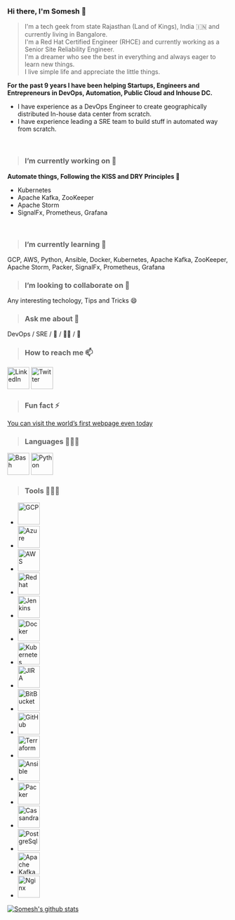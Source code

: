 ### Hi there, I'm Somesh 👋

> I'm a tech geek from state Rajasthan (Land of Kings), India :india: and currently living in Bangalore.<br/>
> I'm a Red Hat Certified Engineer (RHCE) and currently working as a Senior Site Reliability Engineer.<br/>
> I'm a dreamer who see the best in everything and always eager to learn new things.<br/>
> I live simple life and appreciate the little things.<br/>

**For the past 9 years I have been helping Startups, Engineers and Entrepreneurs in DevOps, Automation, Public Cloud and Inhouse DC.<br/>**
* I have experience as a DevOps Engineer to create geographically distributed In-house data center from scratch.<br/>
* I have experience leading a SRE team to build stuff in automated way from scratch.<br/>
<br/>

> ### I’m currently working on 🔭 
**Automate things, Following the KISS and DRY Principles :metal:**
* Kubernetes
* Apache Kafka, ZooKeeper
* Apache Storm
* SignalFx, Prometheus, Grafana
<br/>

> ### I’m currently learning 🌱 
GCP, AWS, Python, Ansible, Docker, Kubernetes, Apache Kafka, ZooKeeper, Apache Storm, Packer, SignalFx, Prometheus, Grafana
<br/>

> ### I’m looking to collaborate on 👯 
Any interesting techology, Tips and Tricks :smile:
<br/>

> ### Ask me about 💬 
DevOps / SRE / :running_shirt_with_sash: / :running_man: / :badminton:
<br/>

> ### How to reach me 📫 
[<img title="LinkedIn" width="50px" src="https://cdn.jsdelivr.net/npm/simple-icons@3.1.0/icons/linkedin.svg" />](https://www.linkedin.com/in/someshprajapati/)
[<img title="Twitter" width="50px" src="https://cdn.jsdelivr.net/npm/simple-icons@3.1.0/icons/twitter.svg" />](https://twitter.com/PrajapatSomesh)
<br/>

> ### Fun fact ⚡ 
[You can visit the world’s first webpage even today](http://info.cern.ch/hypertext/WWW/TheProject.html)
<br/>

> ### Languages 👨🏻‍💻 

<img title="Bash" width="50px" src="https://cdn.jsdelivr.net/npm/simple-icons@3.1.0/icons/gnubash.svg" />
<img title="Python" width="50px" src="https://cdn.jsdelivr.net/npm/simple-icons@3.1.0/icons/python.svg" />
<br/>

> ### Tools 👨🏻‍💻 
- <img title="GCP" width="50px" src="https://cdn.jsdelivr.net/npm/simple-icons@5.10.0/icons/googlecloud.svg" />
- <img title="Azure" width="50px" src="https://cdn.jsdelivr.net/npm/simple-icons@5.10.0/icons/microsoftazure.svg" />
- <img title="AWS" width="50px" src="https://cdn.jsdelivr.net/npm/simple-icons@5.10.0/icons/amazonaws.svg" />
- <img title="Redhat" width="50px" src="https://cdn.jsdelivr.net/npm/simple-icons@5.10.0/icons/redhat.svg" />
- <img title="Jenkins" width="50px" src="https://cdn.jsdelivr.net/npm/simple-icons@5.10.0/icons/jenkins.svg" />
- <img title="Docker" width="50px" src="https://cdn.jsdelivr.net/npm/simple-icons@5.10.0/icons/docker.svg" />
- <img title="Kubernetes" width="50px" src="https://cdn.jsdelivr.net/npm/simple-icons@5.10.0/icons/kubernetes.svg" />
- <img title="JIRA" width="50px" src="https://cdn.jsdelivr.net/npm/simple-icons@5.10.0/icons/jira.svg" />
- <img title="BitBucket" width="50px" src="https://cdn.jsdelivr.net/npm/simple-icons@5.10.0/icons/bitbucket.svg" />
- <img title="GitHub" width="50px" src="https://cdn.jsdelivr.net/npm/simple-icons@5.10.0/icons/github.svg" />
- <img title="Terraform" width="50px" src="https://cdn.jsdelivr.net/npm/simple-icons@5.10.0/icons/terraform.svg" />
- <img title="Ansible" width="50px" src="https://cdn.jsdelivr.net/npm/simple-icons@5.10.0/icons/ansible.svg" />
- <img title="Packer" width="50px" src="https://cdn.jsdelivr.net/npm/simple-icons@5.10.0/icons/packer.svg" />
- <img title="Cassandra" width="50px" src="https://cdn.jsdelivr.net/npm/simple-icons@5.10.0/icons/apachecassandra.svg" />
- <img title="PostgreSql" width="50px" src="https://cdn.jsdelivr.net/npm/simple-icons@5.10.0/icons/postgresql.svg" />
- <img title="Apache Kafka" width="50px" src="https://cdn.jsdelivr.net/npm/simple-icons@5.10.0/icons/apachekafka.svg" />
- <img title="Nginx" width="50px" src="https://cdn.jsdelivr.net/npm/simple-icons@5.10.0/icons/nginx.svg" />


[![Somesh's github stats](https://github-readme-stats.vercel.app/api?username=someshprajapati&show_icons=true&hide_rank=true)](https://github.com/anuraghazra/github-readme-stats)

<!--
**someshprajapati/someshprajapati** is a ✨ _special_ ✨ repository because its `README.md` (this file) appears on your GitHub profile.

Here are some ideas to get you started:

- 🔭 I’m currently working on ...
- 🌱 I’m currently learning ...
- 👯 I’m looking to collaborate on ...
- 🤔 I’m looking for help with ...
- 💬 Ask me about ...
- 📫 How to reach me: ...
- 😄 Pronouns: ...
- ⚡ Fun fact: ...
-->
